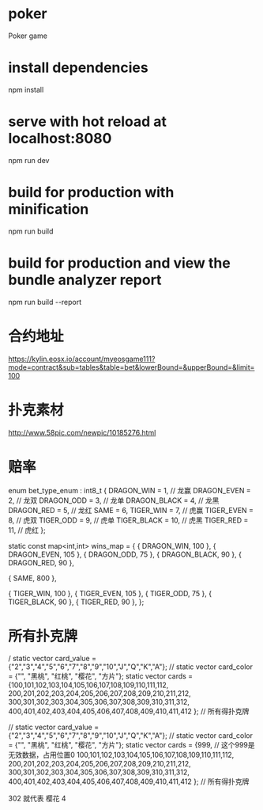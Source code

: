 # poker
Poker game

# install dependencies
npm install

# serve with hot reload at localhost:8080
npm run dev

# build for production with minification
npm run build

# build for production and view the bundle analyzer report
npm run build --report

# 合约地址
https://kylin.eosx.io/account/myeosgame111?mode=contract&sub=tables&table=bet&lowerBound=&upperBound=&limit=100

# 扑克素材
http://www.58pic.com/newpic/10185276.html

# 赔率
enum bet_type_enum : int8_t {
DRAGON_WIN = 1, // 龙赢
DRAGON_EVEN = 2, // 龙双
DRAGON_ODD = 3, // 龙单
DRAGON_BLACK = 4, // 龙黑
DRAGON_RED = 5, // 龙红
SAME = 6,
TIGER_WIN = 7, // 虎赢
TIGER_EVEN = 8, // 虎双
TIGER_ODD = 9, // 虎单
TIGER_BLACK = 10, // 虎黑
TIGER_RED = 11, // 虎红
};

static const map<int,int> wins_map = { 
{ DRAGON_WIN, 100 },
{ DRAGON_EVEN, 105 },
{ DRAGON_ODD, 75 },
{ DRAGON_BLACK, 90 },
{ DRAGON_RED, 90 },

{ SAME, 800 },

{ TIGER_WIN, 100 },
{ TIGER_EVEN, 105 },
{ TIGER_ODD, 75 },
{ TIGER_BLACK, 90 },
{ TIGER_RED, 90 },
};

# 所有扑克牌
/ static vector<string> card_value = {"2","3","4","5","6","7","8","9","10","J","Q","K","A"};
// static vector<string> card_color = {"", "黑桃", "红桃", "樱花", "方片"};
static vector<int> cards = {100,101,102,103,104,105,106,107,108,109,110,111,112,
200,201,202,203,204,205,206,207,208,209,210,211,212,
300,301,302,303,304,305,306,307,308,309,310,311,312,
400,401,402,403,404,405,406,407,408,409,410,411,412
}; // 所有得扑克牌 

// static vector<string> card_value = {"2","3","4","5","6","7","8","9","10","J","Q","K","A"};
// static vector<string> card_color = {"", "黑桃", "红桃", "樱花", "方片"};
static vector<int> cards = {999, // 这个999是无效数据，占用位置0
100,101,102,103,104,105,106,107,108,109,110,111,112,
200,201,202,203,204,205,206,207,208,209,210,211,212,
300,301,302,303,304,305,306,307,308,309,310,311,312,
400,401,402,403,404,405,406,407,408,409,410,411,412
}; // 所有得扑克牌

302 就代表 樱花 4